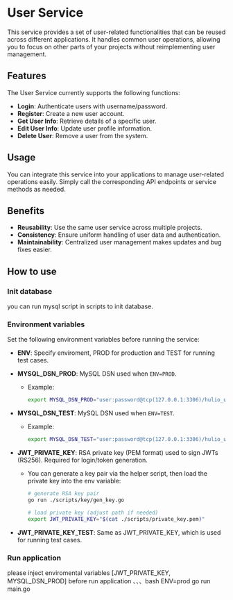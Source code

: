 # User Service

This service provides a set of user-related functionalities that can be reused across different applications. It handles common user operations, allowing you to focus on other parts of your projects without reimplementing user management.

## Features

The User Service currently supports the following functions:

- **Login**: Authenticate users with username/password.
- **Register**: Create a new user account.
- **Get User Info**: Retrieve details of a specific user.
- **Edit User Info**: Update user profile information.
- **Delete User**: Remove a user from the system.

## Usage

You can integrate this service into your applications to manage user-related operations easily. Simply call the corresponding API endpoints or service methods as needed.

## Benefits

- **Reusability**: Use the same user service across multiple projects.
- **Consistency**: Ensure uniform handling of user data and authentication.
- **Maintainability**: Centralized user management makes updates and bug fixes easier.

## How to use
### Init database
you can run mysql script in scripts to init database.

### Environment variables

Set the following environment variables before running the service:

- **ENV**: Specify enviroment, PROD for production and TEST for running test cases.

- **MYSQL_DSN_PROD**: MySQL DSN used when `ENV=PROD`.
  - Example:
    ```bash
    export MYSQL_DSN_PROD="user:password@tcp(127.0.0.1:3306)/hulio_user?charset=utf8mb4&parseTime=True&loc=Local"
    ```

- **MYSQL_DSN_TEST**: MySQL DSN used when `ENV=TEST`.
  - Example:
    ```bash
    export MYSQL_DSN_TEST="user:password@tcp(127.0.0.1:3306)/hulio_user_test?charset=utf8mb4&parseTime=True&loc=Local"
    ```

- **JWT_PRIVATE_KEY**: RSA private key (PEM format) used to sign JWTs (RS256). Required for login/token generation.
  - You can generate a key pair via the helper script, then load the private key into the env variable:
    ```bash
    # generate RSA key pair
    go run ./scripts/key/gen_key.go

    # load private key (adjust path if needed)
    export JWT_PRIVATE_KEY="$(cat ./scripts/private_key.pem)"
    ```

- **JWT_PRIVATE_KEY_TEST**: Same as JWT_PRIVATE_KEY, which is used for running test cases.

### Run application
please inject enviromental variables [JWT_PRIVATE_KEY, MYSQL_DSN_PROD] before run application
、、、bash
ENV=prod go run main.go
```